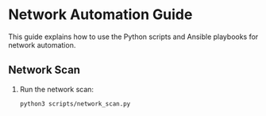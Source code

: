 # Network Automation Guide

This guide explains how to use the Python scripts and Ansible playbooks for network automation.

## Network Scan
1. Run the network scan:
   ```bash
   python3 scripts/network_scan.py
